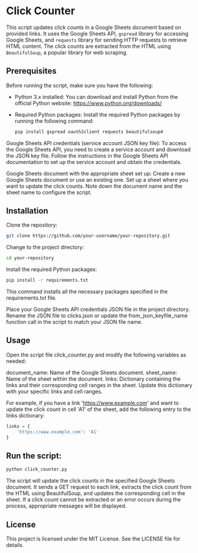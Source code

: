 # Click Counter

This script updates click counts in a Google Sheets document based on provided links. It uses the Google Sheets API, `gspread` library for accessing Google Sheets, and `requests` library for sending HTTP requests to retrieve HTML content. The click counts are extracted from the HTML using `BeautifulSoup`, a popular library for web scraping.

## Prerequisites

Before running the script, make sure you have the following:

- Python 3.x installed: You can download and install Python from the official Python website: https://www.python.org/downloads/
- Required Python packages: Install the required Python packages by running the following command:

  ```bash
  pip install gspread oauth2client requests beautifulsoup4
  
Google Sheets API credentials (service account JSON key file): To access the Google Sheets API, you need to create a service account and download the JSON key file. Follow the instructions in the Google Sheets API documentation to set up the service account and obtain the credentials.

Google Sheets document with the appropriate sheet set up: Create a new Google Sheets document or use an existing one. Set up a sheet where you want to update the click counts. Note down the document name and the sheet name to configure the script.

## Installation
Clone the repository:

```bash
git clone https://github.com/your-username/your-repository.git
```


Change to the project directory:

```bash
cd your-repository
```

Install the required Python packages:

```bash
pip install -r requirements.txt
```

This command installs all the necessary packages specified in the requirements.txt file.

Place your Google Sheets API credentials JSON file in the project directory. Rename the JSON file to clicks.json or update the from_json_keyfile_name function call in the script to match your JSON file name.

## Usage

Open the script file click_counter.py and modify the following variables as needed:

document_name: Name of the Google Sheets document.
sheet_name: Name of the sheet within the document.
links: Dictionary containing the links and their corresponding cell ranges in the sheet. Update this dictionary with your specific links and cell ranges.

For example, if you have a link 'https://www.example.com' and want to update the click count in cell 'A1' of the sheet, add the following entry to the links dictionary:

```python
links = {
    'https://www.example.com': 'A1'
}
```

## Run the script:

```bash
python click_counter.py
```

The script will update the click counts in the specified Google Sheets document. It sends a GET request to each link, extracts the click count from the HTML using BeautifulSoup, and updates the corresponding cell in the sheet. If a click count cannot be extracted or an error occurs during the process, appropriate messages will be displayed.

## License
This project is licensed under the MIT License. See the LICENSE file for details.
